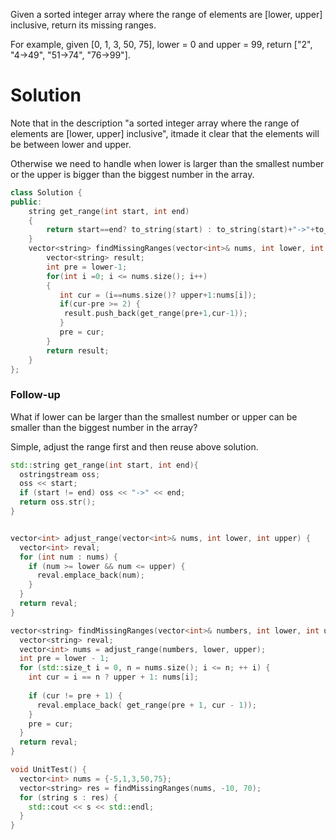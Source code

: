 Given a sorted integer array where the range of elements are [lower, upper] inclusive, return its missing ranges.

For example, given [0, 1, 3, 50, 75], lower = 0 and upper = 99, return ["2", "4->49", "51->74", "76->99"].

# Solution

Note that in the description "a sorted integer array where the range of elements are [lower, upper] inclusive",  itmade it clear that the elements will be between lower and upper.

Otherwise we need to handle when lower is larger than the smallest number or the upper is bigger than the biggest number in the array.

```cpp
class Solution {
public:
    string get_range(int start, int end)
    {
        return start==end? to_string(start) : to_string(start)+"->"+to_string(end);
    }
    vector<string> findMissingRanges(vector<int>& nums, int lower, int upper) {
        vector<string> result;
        int pre = lower-1;
        for(int i =0; i <= nums.size(); i++)
        {
           int cur = (i==nums.size()? upper+1:nums[i]);
           if(cur-pre >= 2) {
            result.push_back(get_range(pre+1,cur-1));
           }
           pre = cur;
        }
        return result;
    }
};
```

### Follow-up

What if lower can be larger than the smallest number or upper can be smaller than the biggest number in the array?

Simple, adjust the range first and then reuse above solution.

```cpp
std::string get_range(int start, int end){
  ostringstream oss;
  oss << start;
  if (start != end) oss << "->" << end;
  return oss.str();
}


vector<int> adjust_range(vector<int>& nums, int lower, int upper) {
  vector<int> reval;
  for (int num : nums) {
    if (num >= lower && num <= upper) {
      reval.emplace_back(num);
    }
  }
  return reval;
}

vector<string> findMissingRanges(vector<int>& numbers, int lower, int upper) {
  vector<string> reval;
  vector<int> nums = adjust_range(numbers, lower, upper);
  int pre = lower - 1;
  for (std::size_t i = 0, n = nums.size(); i <= n; ++ i) {
    int cur = i == n ? upper + 1: nums[i];
    
    if (cur != pre + 1) {
      reval.emplace_back( get_range(pre + 1, cur - 1));
    }
    pre = cur;
  }
  return reval;
}

void UnitTest() {
  vector<int> nums = {-5,1,3,50,75};
  vector<string> res = findMissingRanges(nums, -10, 70);
  for (string s : res) {
    std::cout << s << std::endl;
  }
}
```

